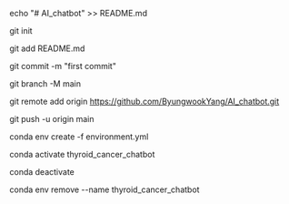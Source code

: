echo "# AI_chatbot" >> README.md

git init

git add README.md

git commit -m "first commit"

git branch -M main

git remote add origin https://github.com/ByungwookYang/AI_chatbot.git

git push -u origin main

conda env create -f environment.yml


conda activate thyroid_cancer_chatbot


conda deactivate


conda env remove --name thyroid_cancer_chatbot
